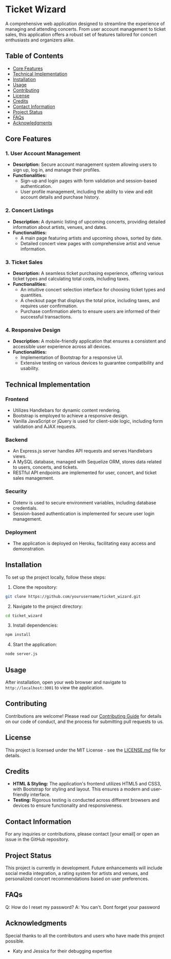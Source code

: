 # Ticket Wizard

A comprehensive web application designed to streamline the experience of managing and attending concerts. From user account management to ticket sales, this application offers a robust set of features tailored for concert enthusiasts and organizers alike.

## Table of Contents
- [Core Features](#core-features)
- [Technical Implementation](#technical-implementation)
- [Installation](#installation)
- [Usage](#usage)
- [Contributing](#contributing)
- [License](#license)
- [Credits](#credits)
- [Contact Information](#contact-information)
- [Project Status](#project-status)
- [FAQs](#faqs)
- [Acknowledgments](#acknowledgments)

## Core Features

### 1. User Account Management
- **Description:** Secure account management system allowing users to sign up, log in, and manage their profiles.
- **Functionalities:**
  - Sign-up and login pages with form validation and session-based authentication.
  - User profile management, including the ability to view and edit account details and purchase history.

### 2. Concert Listings
- **Description:** A dynamic listing of upcoming concerts, providing detailed information about artists, venues, and dates.
- **Functionalities:**
  - A main page featuring artists and upcoming shows, sorted by date.
  - Detailed concert view pages with comprehensive artist and venue information.

### 3. Ticket Sales
- **Description:** A seamless ticket purchasing experience, offering various ticket types and calculating total costs, including taxes.
- **Functionalities:**
  - An intuitive concert selection interface for choosing ticket types and quantities.
  - A checkout page that displays the total price, including taxes, and requires user confirmation.
  - Purchase confirmation alerts to ensure users are informed of their successful transactions.

### 4. Responsive Design
- **Description:** A mobile-friendly application that ensures a consistent and accessible user experience across all devices.
- **Functionalities:**
  - Implementation of Bootstrap for a responsive UI.
  - Extensive testing on various devices to guarantee compatibility and usability.

## Technical Implementation

### Frontend
- Utilizes Handlebars for dynamic content rendering.
- Bootstrap is employed to achieve a responsive design.
- Vanilla JavaScript or jQuery is used for client-side logic, including form validation and AJAX requests.

### Backend
- An Express.js server handles API requests and serves Handlebars views.
- A MySQL database, managed with Sequelize ORM, stores data related to users, concerts, and tickets.
- RESTful API endpoints are implemented for user, concert, and ticket sales management.

### Security
- Dotenv is used to secure environment variables, including database credentials.
- Session-based authentication is implemented for secure user login management.

### Deployment
- The application is deployed on Heroku, facilitating easy access and demonstration.

## Installation

To set up the project locally, follow these steps:

1. Clone the repository:
```bash
git clone https://github.com/yourusername/ticket_wizard.git
```
2. Navigate to the project directory:
```bash
cd ticket_wizard
```
3. Install dependencies:
```bash
npm install
```
4. Start the application:
```bash
node server.js
```

## Usage

After installation, open your web browser and navigate to `http://localhost:3001` to view the application.

## Contributing

Contributions are welcome! Please read our [Contributing Guide](CONTRIBUTING.md) for details on our code of conduct, and the process for submitting pull requests to us.

## License

This project is licensed under the MIT License - see the [LICENSE.md](LICENSE) file for details.

## Credits

- **HTML & Styling:** The application's frontend utilizes HTML5 and CSS3, with Bootstrap for styling and layout. This ensures a modern and user-friendly interface.
- **Testing:** Rigorous testing is conducted across different browsers and devices to ensure functionality and responsiveness.

## Contact Information

For any inquiries or contributions, please contact [your email] or open an issue in the GitHub repository.

## Project Status

This project is currently in development. Future enhancements will include social media integration, a rating system for artists and venues, and personalized concert recommendations based on user preferences.

## FAQs

Q: How do I reset my password?
A: You can't. Dont forget your password

## Acknowledgments

Special thanks to all the contributors and users who have made this project possible.
- Katy and Jessica for their debugging expertise
